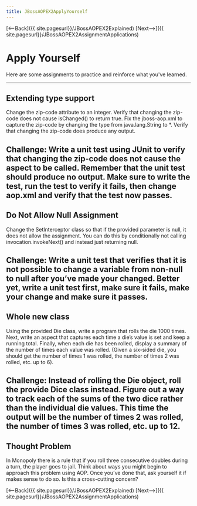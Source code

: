 ```yaml
---
title: JBossAOPEX2ApplyYourself
---
```

[<--Back]({{ site.pagesurl}}/JBossAOPEX2Explained) [Next-->]({{ site.pagesurl}}/JBossAOPEX2AssignmentApplications)

# Apply Yourself
Here are some assignments to practice and reinforce what you've learned.

----
## Extending type support
Change the zip-code attribute to an integer. Verify that changing the zip-code does not cause isChanged() to return true. Fix the jboss-aop.xml to capture the zip-code by changing the type from java.lang.String to *. Verify that changing the zip-code does produce any output.

**Challenge:** Write a unit test using JUnit to verify that changing the zip-code does not cause the aspect to be called. Remember that the unit test should produce no output. Make sure to write the test, run the test to verify it fails, then change aop.xml and verify that the test now passes.
----
## Do Not Allow Null Assignment
Change the SetInterceptor class so that if the provided parameter is null, it does not allow the assignment. You can do this by conditionally not calling invocation.invokeNext() and instead just returning null.

**Challenge:** Write a unit test that verifies that it is not possible to change a variable from non-null to null after you’ve made your changed. Better yet, write a unit test first, make sure it fails, make your change and make sure it passes.
----
## Whole new class
Using the provided Die class, write a program that rolls the die 1000 times. Next, write an aspect that captures each time a die’s value is set and keep a running total. Finally, when each die has been rolled, display a summary of the number of times each value was rolled. (Given a six-sided die, you should get the number of times 1 was rolled, the number of times 2 was rolled, etc. up to 6).

**Challenge:** Instead of rolling the Die object, roll the provide Dice class instead. Figure out a way to track each of the sums of the two dice rather than the individual die values. This time the output will be the number of times 2 was rolled, the number of times 3 was rolled, etc. up to 12.
----
## Thought Problem
In Monopoly there is a rule that if you roll three consecutive doubles during a turn, the player goes to jail. Think about ways you might begin to approach this problem using AOP. Once you’ve done that, ask yourself it if makes sense to do so. Is this a cross-cutting concern?

[<--Back]({{ site.pagesurl}}/JBossAOPEX2Explained) [Next-->]({{ site.pagesurl}}/JBossAOPEX2AssignmentApplications)